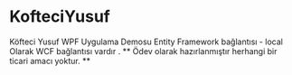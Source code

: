 # KofteciYusuf
Köfteci Yusuf WPF Uygulama Demosu
Entity Framework bağlantısı - local Olarak WCF bağlantısı vardır .
** Ödev olarak hazırlanmıştır herhangi bir ticari amacı yoktur. ** 
